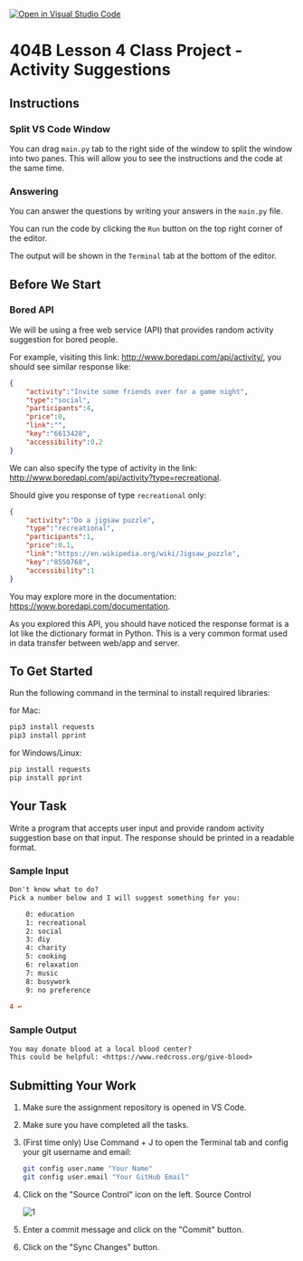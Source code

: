 [![Open in Visual Studio Code](https://classroom.github.com/assets/open-in-vscode-718a45dd9cf7e7f842a935f5ebbe5719a5e09af4491e668f4dbf3b35d5cca122.svg)](https://classroom.github.com/online_ide?assignment_repo_id=14124975&assignment_repo_type=AssignmentRepo)
# 404B Lesson 4 Class Project - Activity Suggestions

## Instructions

### Split VS Code Window

You can drag `main.py` tab to the right side of the window to split the window into two panes. This will allow you to see the instructions and the code at the same time.

### Answering

You can answer the questions by writing your answers in the `main.py` file.

You can run the code by clicking the `Run` button on the top right corner of the editor.

The output will be shown in the `Terminal` tab at the bottom of the editor.

## Before We Start

### Bored API

We will be using a free web service (API) that provides random activity suggestion for bored people.

For example, visiting this link: <http://www.boredapi.com/api/activity/>,
you should see similar response like:

```json
{
    "activity":"Invite some friends over for a game night",
    "type":"social",
    "participants":4,
    "price":0,
    "link":"",
    "key":"6613428",
    "accessibility":0.2
}
```

We can also specify the type of activity in the link: <http://www.boredapi.com/api/activity?type=recreational>.

Should give you response of type `recreational` only:

```json
{
    "activity":"Do a jigsaw puzzle",
    "type":"recreational",
    "participants":1,
    "price":0.1,
    "link":"https://en.wikipedia.org/wiki/Jigsaw_puzzle",
    "key":"8550768",
    "accessibility":1
}
```

You may explore more in the documentation: <https://www.boredapi.com/documentation>.

As you explored this API, you should have noticed the response format is a lot like the dictionary format in Python. This is a very common format used in data transfer between web/app and server.

## To Get Started

Run the following command in the terminal to install required libraries:

for Mac:

```bash
pip3 install requests
pip3 install pprint
```

for Windows/Linux:

```bash
pip install requests
pip install pprint
```

## Your Task

Write a program that accepts user input and provide random activity suggestion base on that input. The response should be printed in a readable format.

### Sample Input

```diff
Don't know what to do?
Pick a number below and I will suggest something for you:

    0: education
    1: recreational
    2: social
    3: diy
    4: charity
    5: cooking
    6: relaxation
    7: music
    8: busywork
    9: no preference
    
4 ↩
```

### Sample Output

```diff
You may donate blood at a local blood center?
This could be helpful: <https://www.redcross.org/give-blood>
```

## Submitting Your Work

1. Make sure the assignment repository is opened in VS Code.

2. Make sure you have completed all the tasks.

3. (First time only)
Use Command + J to open the Terminal tab and config your git username and email:

    ```bash
    git config user.name "Your Name"
    git config user.email "Your GitHub Email"
    ```

4. Click on the "Source Control" icon on the left. Source Control

    ![1](https://github.com/BlueinnoClassroom/404B-L2.1-Template/assets/155412668/2c31026e-c14d-484f-bb9e-dc87189a0216)

5. Enter a commit message and click on the "Commit" button.

6. Click on the "Sync Changes" button.

